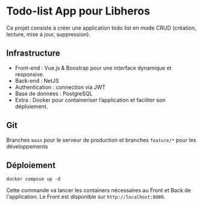 # Todo-list App pour Libheros

Ce projet consiste à créer une application todo list en mode CRUD (création, lecture, mise à jour, suppression).

## Infrastructure

- Front-end : Vue.js & Boostrap pour une interface dynamique et responsive.
- Back-end : NetJS
- Authentication : connection via JWT
- Base de données : PostgreSQL
- Extra : Docker pour containeriser l’application et faciliter son déploiement.

## Git

Branches `main` pour le serveur de production et branches `feature/*` pour les développements

## Déploiement

```shell
docker compose up -d
```

Cette commande va lancer les containers nécessaires au Front et Back de l'application. Le Front est disponible sur `http://localhost:8080`.
